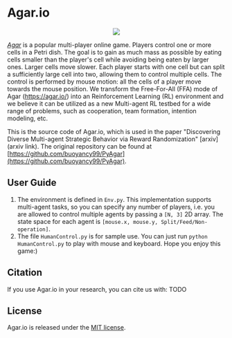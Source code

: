 # Agar.io

<p align="center"><img src="https://github.com/staghuntrpg/agar/blob/main/gif/agar_demo.gif" align="middle" /></p>

 [*Agar*](http://en.wikipedia.org/wiki/Agar.io) is a popular multi-player online game. Players control one or more cells in a Petri dish. The goal is to gain as much mass as possible by eating cells smaller than the player's cell while avoiding being eaten by larger ones. Larger cells move slower. Each player starts with one cell but can split a sufficiently large cell into two, allowing them to control multiple cells. The control is performed by mouse motion: all the cells of a player move towards the mouse position. We transform the Free-For-All (FFA) mode of Agar (https://agar.io/) into an Reinforcement Learning (RL) environment and we believe it can be utilized as a new Multi-agent RL testbed for a wide range of problems, such as cooperation, team formation, intention modeling, etc.

This is the source code of Agar.io, which is used in the paper "Discovering Diverse Multi-agent Strategic Behavior via Reward Randomization" [arxiv](arxiv link). The original repository can be found at [https://github.com/buoyancy99/PyAgar](https://github.com/buoyancy99/PyAgar).

## User Guide

1. The environment is defined in `Env.py`. This implementation supports multi-agent tasks, so you can specify any number of players,  i.e. you are allowed to control multiple agents by passing a `[N, 3]` 2D array. The state space for each agent is `[mouse.x, mouse.y, Split/Feed/Non-operation]`. 
2. The file `HumanControl.py` is for sample use.  You can just run `python HumanControl.py` to play with mouse and keyboard. Hope you enjoy this game:)

## Citation

If you use Agar.io in your research, you can cite us with: TODO

## License

Agar.io is released under the [MIT license](https://github.com/staghuntrpg/agar/blob/main/LICENSE).



